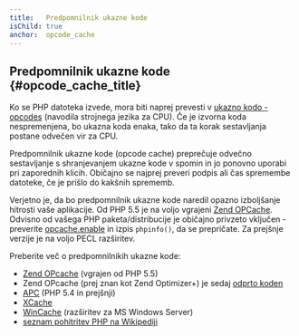 ```yaml
---
title:   Predpomnilnik ukazne kode
isChild: true
anchor:  opcode_cache
---
```


## Predpomnilnik ukazne kode {#opcode_cache_title}

Ko se PHP datoteka izvede, mora biti naprej prevesti v [ukazno kodo - opcodes](http://php.net/manual/en/internals2.opcodes.php) (navodila strojnega jezika za CPU). Če je izvorna koda nespremenjena, bo ukazna koda enaka, tako da ta korak sestavljanja postane odvečen vir za CPU.

Predpomnilnik ukazne kode (opcode cache) preprečuje odvečno sestavljanje s shranjevanjem ukazne kode v spomin in jo ponovno uporabi pri zaporednih klicih. Običajno se najprej preveri podpis ali čas spremembe datoteke, če je prišlo do kakšnih sprememb.

Verjetno je, da bo predpomnilnik ukazne kode naredil opazno izboljšanje hitrosti vaše aplikacije. Od PHP 5.5 je na voljo vgrajeni [Zend OPCache][opcache-book]. Odvisno od vašega PHP paketa/distribucije je običajno privzeto vključen - preverite [opcache.enable](http://php.net/manual/en/opcache.configuration.php#ini.opcache.enable) in izpis `phpinfo()`, da se prepričate. Za prejšnje verzije je na voljo PECL razširitev.

Preberite več o predpomnilnikih ukazne kode:

* [Zend OPcache][opcache-book] (vgrajen od PHP 5.5)
* Zend OPcache (prej znan kot Zend Optimizer+) je sedaj [odprto koden][Zend Optimizer+]
* [APC] (PHP 5.4 in prejšnji)
* [XCache]
* [WinCache] (razširitev za MS Windows Server)
* [seznam pohitritev PHP na Wikipediji][PHP_accelerators]


[opcache-book]: http://php.net/book.opcache
[APC]: http://php.net/book.apc
[XCache]: http://xcache.lighttpd.net/
[Zend Optimizer+]: https://github.com/zendtech/ZendOptimizerPlus
[WinCache]: http://www.iis.net/download/wincacheforphp
[PHP_accelerators]: http://en.wikipedia.org/wiki/List_of_PHP_accelerators
